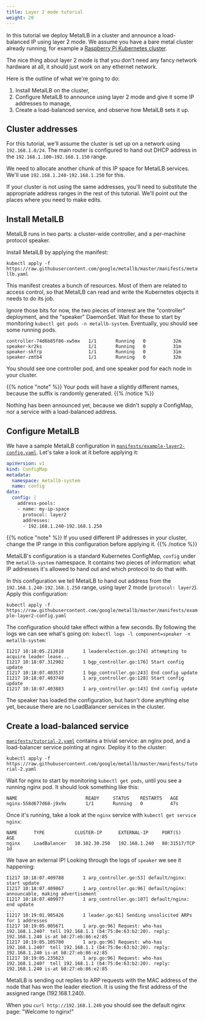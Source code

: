 ```yaml
---
title: Layer 2 mode tutorial
weight: 20
---
```


In this tutorial we deploy MetalLB in a cluster and announce a
load-balanced IP using layer 2 mode. We assume you have a bare metal
cluster already running, for example
a
[Raspberry Pi Kubernetes cluster](https://blog.hypriot.com/post/setup-kubernetes-raspberry-pi-cluster/).

The nice thing about layer 2 mode is that you don't need any fancy
network hardware at all, it should just work on any ethernet network.

Here is the outline of what we're going to do:

1. Install MetalLB on the cluster,
1. Configure MetalLB to announce using layer 2 mode and give it some
   IP addresses to manage,
1. Create a load-balanced service, and observe how MetalLB sets it up.

## Cluster addresses

For this tutorial, we'll assume the cluster is set up on a network
using `192.168.1.0/24`. The main router is configured to hand out DHCP
address in the `192.168.1.100—192.168.1.150` range.

We need to allocate another chunk of this IP space for MetalLB
services. We'll use `192.168.1.240-192.168.1.250` for this.

If your cluster is not using the same addresses, you'll need to
substitute the appropriate address ranges in the rest of this
tutorial. We'll point out the places where you need to make edits.

## Install MetalLB

MetalLB runs in two parts: a cluster-wide controller, and a
per-machine protocol speaker.

Install MetalLB by applying the manifest:

`kubectl apply -f https://raw.githubusercontent.com/google/metallb/master/manifests/metallb.yaml`

This manifest creates a bunch of resources. Most of them are related
to access control, so that MetalLB can read and write the Kubernetes
objects it needs to do its job.

Ignore those bits for now, the two pieces of interest are the
"controller" deployment, and the "speaker" DaemonSet. Wait for these
to start by monitoring `kubectl get pods -n metallb-system`.
Eventually, you should see some running pods.

```
controller-74d6b85f86-xw5mx   1/1       Running   0          32m
speaker-kr2ks                 1/1       Running   0          31m
speaker-skfrp                 1/1       Running   0          31m
speaker-zmtb4                 1/1       Running   0          32m
```

You should see one controller pod, and one speaker pod for each node
in your cluster.

{{% notice "note" %}}
Your pods will have a slightly different names, because the suffix is
randomly generated.
{{% /notice %}}

Nothing has been announced yet, because we didn't supply a ConfigMap, nor a service with
a load-balanced address.

## Configure MetalLB

We have a sample MetalLB configuration in
[`manifests/example-layer2-config.yaml`](https://raw.githubusercontent.com/google/metallb/master/manifests/example-layer2-config.yaml).
Let's take a look at it before applying it:

```yaml
apiVersion: v1
kind: ConfigMap
metadata:
  namespace: metallb-system
  name: config
data:
  config: |
    address-pools:
    - name: my-ip-space
      protocol: layer2
      addresses:
      - 192.168.1.240-192.168.1.250
```

{{% notice "note" %}}
If you used different IP addresses in your cluster, change the IP
range in this configuration before applying it.
{{% /notice  %}}

MetalLB's configuration is a standard Kubernetes ConfigMap, `config`
under the `metallb-system` namespace. It contains two pieces of
information: what IP addresses it's allowed to hand out and which
protocol to do that with.

In this configuration we tell MetalLB to hand out address from the
`192.168.1.240-192.168.1.250` range, using layer 2 mode (`protocol:
layer2`). Apply this configuration:

`kubectl apply -f https://raw.githubusercontent.com/google/metallb/master/manifests/example-layer2-config.yaml`

The configuration should take effect within a few seconds. By
following the logs we can see what's going on: `kubectl logs -l
component=speaker -n metallb-system`:

```
I1217 10:18:05.212018       1 leaderelection.go:174] attempting to acquire leader lease...
I1217 10:18:07.312902       1 bgp_controller.go:176] Start config update
I1217 10:18:07.403537       1 bgp_controller.go:243] End config update
I1217 10:18:07.403748       1 arp_controller.go:128] Start config update
I1217 10:18:07.403883       1 arp_controller.go:143] End config update
```

The speaker has loaded the configuration, but hasn't done anything
else yet, because there are no LoadBalancer services in the cluster.

## Create a load-balanced service

[`manifests/tutorial-2.yaml`](https://raw.githubusercontent.com/google/metallb/master/manifests/tutorial-2.yaml) contains
a trivial service: an nginx pod, and a load-balancer service pointing
at nginx. Deploy it to the cluster:

`kubectl apply -f https://raw.githubusercontent.com/google/metallb/master/manifests/tutorial-2.yaml`

Wait for nginx to start by monitoring `kubectl get pods`, until you
see a running nginx pod. It should look something like this:

```
NAME                         READY     STATUS    RESTARTS   AGE
nginx-558d677d68-j9x9x       1/1       Running   0          47s
```

Once it's running, take a look at the `nginx` service with `kubectl
get service nginx`:

```
NAME      TYPE           CLUSTER-IP      EXTERNAL-IP     PORT(S)        AGE
nginx     LoadBalancer   10.102.30.250   192.168.1.240   80:31517/TCP   1d
```

We have an external IP! Looking through the logs of `speaker` we see it happening:

```
I1217 10:18:07.409788       1 arp_controller.go:53] default/nginx: start update
I1217 10:18:07.409867       1 arp_controller.go:96] default/nginx: announcable, making advertisement
I1217 10:18:07.409977       1 arp_controller.go:107] default/nginx: end update
...
I1217 10:19:01.905426       1 leader.go:61] Sending unsolicited ARPs for 1 addresses
I1217 10:19:05.005671       1 arp.go:96] Request: who-has 192.168.1.240?  tell 192.168.1.1 (b4:75:0e:63:b2:20). reply: 192.168.1.240 is-at b8:27:eb:86:e2:85
I1217 10:19:05.105780       1 arp.go:96] Request: who-has 192.168.1.240?  tell 192.168.1.1 (b4:75:0e:63:b2:20). reply: 192.168.1.240 is-at b8:27:eb:86:e2:85
I1217 10:19:05.235623       1 arp.go:96] Request: who-has 192.168.1.240?  tell 192.168.1.1 (b4:75:0e:63:b2:20). reply: 192.168.1.240 is-at b8:27:eb:86:e2:85
```

MetalLB is sending out replies to ARP requests with the MAC address of
the node that has won the leader election. It is using the first
address of the assigned range (192.168.1.240).

When you `curl http://192.168.1.240` you should see the default nginx
page: "Welcome to nginx!"
